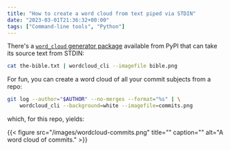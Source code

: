 ```yaml
---
title: "How to create a word cloud from text piped via STDIN"
date: "2023-03-01T21:36:32+00:00"
tags: ["Command-line tools", "Python"]
---
```


There's a [`word_cloud` generator package][pypi_wordcloud] available from PyPI
that can take its source text from STDIN:

```sh
cat the-bible.txt | wordcloud_cli --imagefile bible.png
```

For fun, you can create a word cloud of all your commit subjects from a repo:

```sh
git log --author="$AUTHOR" --no-merges --format="%s" | \
    wordcloud_cli --background=white --imagefile=commits.png
```

which, for this repo, yields:

{{< figure src="/images/wordcloud-commits.png" title="" caption="" alt="A word cloud of commits." >}}

[pypi_wordcloud]: https://github.com/amueller/word_cloud
